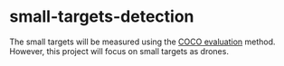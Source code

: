 # small-targets-detection

The small targets will be measured using the [COCO evaluation](https://cocodataset.org/#detection-eval) method. However, this project will focus on small targets as drones.
